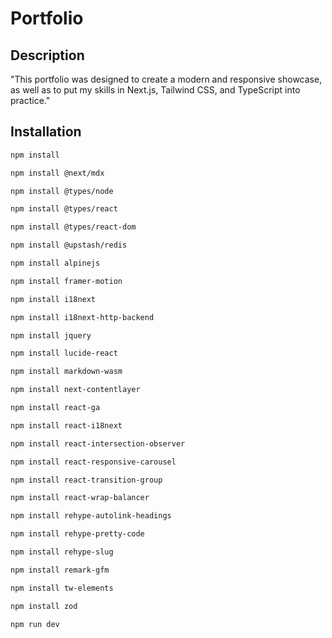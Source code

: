 # Portfolio


## Description 
"This portfolio was designed to create a modern and responsive showcase, as well as to put my skills in Next.js, Tailwind CSS, and TypeScript into practice."

## Installation 
```bash
npm install
```

```bash
npm install @next/mdx
```

```bash
npm install @types/node
```

```bash
npm install @types/react
```

```bash
npm install @types/react-dom
```

```bash
npm install @upstash/redis
```

```bash
npm install alpinejs
```

```bash
npm install framer-motion
```

```bash
npm install i18next
```

```bash
npm install i18next-http-backend
```

```bash
npm install jquery
```

```bash
npm install lucide-react
```

```bash
npm install markdown-wasm
```

```bash
npm install next-contentlayer
```


```bash
npm install react-ga
```


```bash
npm install react-i18next
```


```bash
npm install react-intersection-observer
```


```bash
npm install react-responsive-carousel
```


```bash
npm install react-transition-group
```


```bash
npm install react-wrap-balancer
```


```bash
npm install rehype-autolink-headings
```


```bash
npm install rehype-pretty-code

```

```bash
npm install rehype-slug
```


```bash
npm install remark-gfm
```


```bash
npm install tw-elements
```


```bash
npm install zod
```

```bash
npm run dev
```
